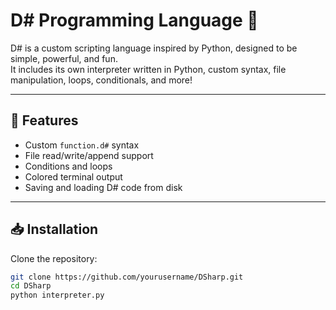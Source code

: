 # D# Programming Language 🧠

D# is a custom scripting language inspired by Python, designed to be simple, powerful, and fun.  
It includes its own interpreter written in Python, custom syntax, file manipulation, loops, conditionals, and more!

---

## 🚀 Features

- Custom `function.d#` syntax
- File read/write/append support
- Conditions and loops
- Colored terminal output
- Saving and loading D# code from disk

---

## 📥 Installation

Clone the repository:

```bash
git clone https://github.com/yourusername/DSharp.git
cd DSharp
python interpreter.py
